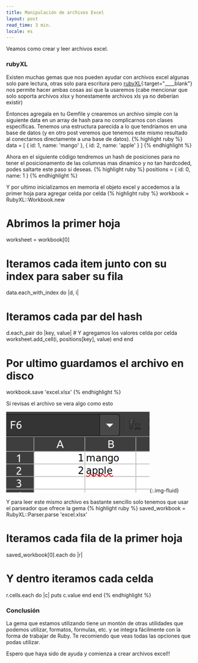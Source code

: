 ```yaml
---
title: Manipulación de archivos Excel
layout: post
read_time: 3 min.
locale: es
---
```

Veamos como crear y leer archivos excel.

### rubyXL
Existen muchas gemas que nos pueden ayudar con archivos excel algunas solo pare lectura, otras solo para escritura pero [rubyXL](https://github.com/weshatheleopard/rubyXL){:target="____blank"} nos permite hacer ambas cosas así que la usaremos (cabe mencionar que solo soporta archivos xlsx y honestamente archivos xls ya no deberían existir)

Entonces agregala en tu Gemfile y crearemos un archivo simple con la siguiente data en un array de hash para no complicarnos con clases especificas. Tenemos una estructura parecida a lo que tendríamos en una base de datos (y en otro post veremos que tenemos este mismo resultado al conectarnos directamente a una base de datos).
{% highlight ruby %}
data = [
  { id: 1, name: 'mango' },
  { id: 2, name: 'apple' }
]
{% endhighlight %}

Ahora en el siguiente código tendremos un hash de posiciones para no tener el posicionamento de las columnas mas dinamico y no tan hardcoded, podes saltarte este paso si deseas.
{% highlight ruby %}
positions = {
  id: 0,
  name: 1
}
{% endhighlight %}

Y por ultimo inicializamos en memoria el objeto excel y accedemos a la primer hoja para agregar celda por celda
{% highlight ruby %}
workbook = RubyXL::Workbook.new
# Abrimos la primer hoja
worksheet = workbook[0]
# Iteramos cada item junto con su index para saber su fila
data.each_with_index do |d, i|
  # Iteramos cada par del hash
  d.each_pair do |key, value|
    # Y agregamos los valores celda por celda
    worksheet.add_cell(i, positions[key], value)
  end
end
# Por ultimo guardamos el archivo en disco
workbook.save 'excel.xlsx'
{% endhighlight %}

Si revisas el archivo se vera algo como esto

![excel with ruby](/assets/images/posts/excel/excel.png){:.img-fluid}

Y para leer este mismo archivo es bastante sencillo solo tenemos que usar el parseador que ofrece la gema
{% highlight ruby %}
saved_workbook = RubyXL::Parser.parse 'excel.xlsx'
# Iteramos cada fila de la primer hoja
saved_workbook[0].each do |r|
  # Y dentro iteramos cada celda
  r.cells.each do |c|
    puts c.value
  end
end
{% endhighlight %}

### Conclusión

La gema que estamos utilizando tiene un montón de otras utilidades que podemos utilizar, formatos, formulas, etc. y se integra fácilmente con la forma de trabajar de Ruby. Te recomiendo que veas todas las opciones que podas utilizar.

Espero que haya sido de ayuda y comienza a crear archivos excel!!
